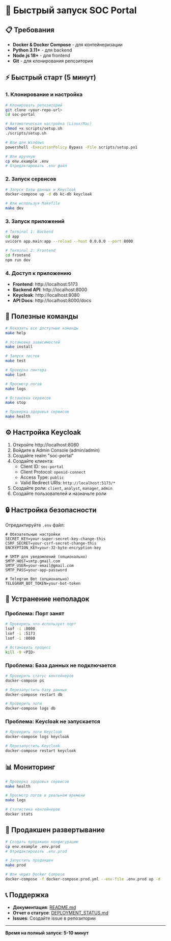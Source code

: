 # 🚀 Быстрый запуск SOC Portal

## 📋 Требования

- **Docker & Docker Compose** - для контейнеризации
- **Python 3.11+** - для backend
- **Node.js 18+** - для frontend
- **Git** - для клонирования репозитория

## ⚡ Быстрый старт (5 минут)

### 1. Клонирование и настройка

```bash
# Клонировать репозиторий
git clone <your-repo-url>
cd soc-portal

# Автоматическая настройка (Linux/Mac)
chmod +x scripts/setup.sh
./scripts/setup.sh

# Или для Windows
powershell -ExecutionPolicy Bypass -File scripts/setup.ps1

# Или вручную
cp env.example .env
# Отредактировать .env файл
```

### 2. Запуск сервисов

```bash
# Запуск базы данных и Keycloak
docker-compose up -d db kc-db keycloak

# Или используя Makefile
make dev
```

### 3. Запуск приложений

```bash
# Terminal 1: Backend
cd app
uvicorn app.main:app --reload --host 0.0.0.0 --port 8000

# Terminal 2: Frontend
cd frontend
npm run dev
```

### 4. Доступ к приложению

- **Frontend**: http://localhost:5173
- **Backend API**: http://localhost:8000
- **Keycloak**: http://localhost:8080
- **API Docs**: http://localhost:8000/docs

## 🔧 Полезные команды

```bash
# Показать все доступные команды
make help

# Установка зависимостей
make install

# Запуск тестов
make test

# Проверка линтера
make lint

# Просмотр логов
make logs

# Остановка сервисов
make stop

# Проверка здоровья сервисов
make health
```

## ⚙️ Настройка Keycloak

1. Откройте http://localhost:8080
2. Войдите в Admin Console (admin/admin)
3. Создайте realm "soc-portal"
4. Создайте клиента:
   - Client ID: `soc-portal`
   - Client Protocol: `openid-connect`
   - Access Type: `public`
   - Valid Redirect URIs: `http://localhost:5173/*`
5. Создайте роли: `client`, `analyst`, `manager`, `admin`
6. Создайте пользователей и назначьте роли

## 🔒 Настройка безопасности

Отредактируйте `.env` файл:

```env
# Обязательные настройки
SECRET_KEY=your-super-secret-key-change-this
CSRF_SECRET=your-csrf-secret-change-this
ENCRYPTION_KEY=your-32-byte-encryption-key

# SMTP для уведомлений (опционально)
SMTP_HOST=smtp.gmail.com
SMTP_USER=your-email@gmail.com
SMTP_PASS=your-app-password

# Telegram Bot (опционально)
TELEGRAM_BOT_TOKEN=your-bot-token
```

## 🐛 Устранение неполадок

### Проблема: Порт занят
```bash
# Проверить что использует порт
lsof -i :8000
lsof -i :5173
lsof -i :8080

# Остановить процесс
kill -9 <PID>
```

### Проблема: База данных не подключается
```bash
# Проверить статус контейнеров
docker-compose ps

# Перезапустить базу данных
docker-compose restart db

# Проверить логи
docker-compose logs db
```

### Проблема: Keycloak не запускается
```bash
# Проверить логи Keycloak
docker-compose logs keycloak

# Перезапустить Keycloak
docker-compose restart keycloak
```

## 📊 Мониторинг

```bash
# Проверка здоровья сервисов
make health

# Просмотр логов в реальном времени
make logs

# Статистика контейнеров
docker stats
```

## 🚀 Продакшен развертывание

```bash
# Создать продакшен конфигурацию
cp env.example .env.prod
# Отредактировать .env.prod

# Запустить продакшен
make prod

# Или через Docker Compose
docker-compose -f docker-compose.prod.yml --env-file .env.prod up -d
```

## 📞 Поддержка

- **Документация**: [README.md](README.md)
- **Отчет о статусе**: [DEPLOYMENT_STATUS.md](DEPLOYMENT_STATUS.md)
- **Issues**: Создайте issue в репозитории

---

**Время на полный запуск: 5-10 минут**






